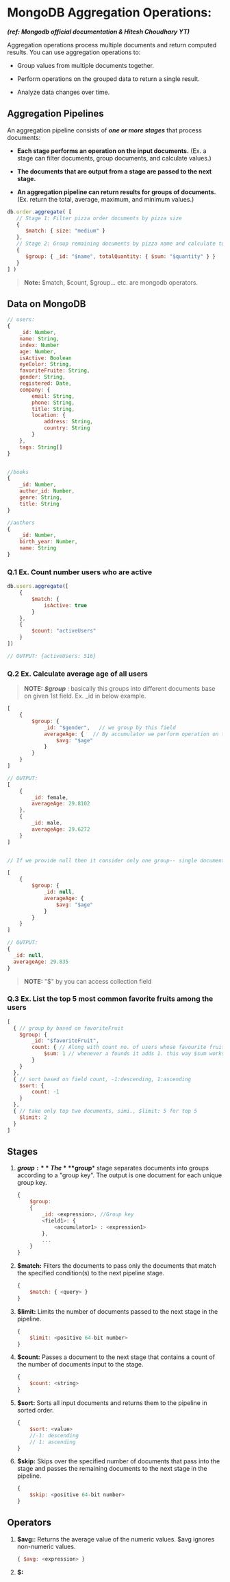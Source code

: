 # MongoDB Aggregation Operations:
***(ref: Mongodb official documentation & Hitesh Choudhary YT)***

Aggregation operations process multiple documents and return computed results. You can use aggregation operations to:

- Group values from multiple documents together.

- Perform operations on the grouped data to return a single result.

- Analyze data changes over time.


## Aggregation Pipelines
An aggregation pipeline consists of ***one or more stages*** that process documents:

- **Each stage performs an operation on the input documents.** (Ex. a stage can filter documents, group documents, and calculate values.)

- **The documents that are output from a stage are passed to the next stage.**

- **An aggregation pipeline can return results for groups of documents.** (Ex. return the total, average, maximum, and minimum values.)

```js
db.order.aggregate( [
   // Stage 1: Filter pizza order documents by pizza size
   {
      $match: { size: "medium" }
   },
   // Stage 2: Group remaining documents by pizza name and calculate total quantity
   {
      $group: { _id: "$name", totalQuantity: { $sum: "$quantity" } }
   }
] )
```

> **Note:** $match, $count, $group... etc. are mongodb operators.

## Data on MongoDB
```js
// users: 
{
    _id: Number,
    name: String,
    index: Number
    age: Number,
    isActive: Boolean
    eyeColor: String,
    favoriteFruite: String,
    gender: String,
    registered: Date,
    company: {
        email: String,
        phone: String,
        title: String,
        location: {
            address: String,
            country: String
        }
    },
    tags: String[]
}


//books
{
    _id: Number,
    author_id: Number,
    genre: String,
    title: String
}

//authors
{
    _id: Number,
    birth_year: Number,
    name: String
}
```




### Q.1 Ex. Count number users who are active
```js
db.users.aggregate([
    {
        $match: {
            isActive: true
        }
    },
    {
        $count: "activeUsers"
    }
])

// OUTPUT: {activeUsers: 516}
```


### Q.2 Ex. Calculate average age of all users
>**NOTE:** ***$group*** : basically this groups into different documents base on given 1st field. Ex. _id in below example.

```js
[
    {
        $group: {
            _id: "$gender",   // we group by this field
            averageAge: {   // By accumulator we perform operation on these groups
                $avg: "$age"
            }
        }
    }
]

// OUTPUT:
[
    {
        _id: female,
        averageAge: 29.8102
    },
    {
        _id: male,
        averageAge: 29.6272
    }
]


// If we provide null then it consider only one group-- single document

[
    {
        $group: {
            _id: null,
            averageAge: {
                $avg: "$age"
            }
        }
    }
]

// OUTPUT: 
{
  _id: null,
  averageAge: 29.835
}
```

>**NOTE:** "$" by you can access collection field



### Q.3 Ex. List the top 5 most common favorite fruits among the users

```js
[
  { // group by based on favoriteFruit
    $group: {
        _id: "$favoriteFruit",
        count: { // Along with count no. of users whose favourite fruit is $favoriteFruit
            $sum: 1 // whenever a founds it adds 1. this way $sum works
        }
    }
  },
  { // sort based on field count, -1:descending, 1:ascending
    $sort: {
        count: -1
    }
  },
  { // take only top two documents, simi., $limit: 5 for top 5
    $limit: 2
  }
]
```



## Stages

1. **$group:** The ***$group*** stage separates documents into groups according to a "group key". The output is one document for each unique group key.
    ```js
    {
        $group:
        {
            _id: <expression>, //Group key
            <field1>: { 
                <accumulator1> : <expression1> 
            },
            ...
        }
    }
    ```

2. **$match:** Filters the documents to pass only the documents that match the specified condition(s) to the next pipeline stage.
    ```js
    {
        $match: { <query> }
    }
    ```

3. **$limit:** Limits the number of documents passed to the next stage in the pipeline.
    ```js
    {
        $limit: <positive 64-bit number>
    }
    ```

4. **$count:** Passes a document to the next stage that contains a count of the number of documents input to the stage.
    ```js
    {
        $count: <string>
    }
    ```

5. **$sort:** Sorts all input documents and returns them to the pipeline in sorted order.
    ```js
    {
        $sort: <value> 
        //-1: descending
        // 1: ascending
    }
    ```

6. **$skip:** Skips over the specified number of documents that pass into the stage and passes the remaining documents to the next stage in the pipeline.
    ```js
    {
        $skip: <positive 64-bit number>
    }
    ```



## Operators

1. **$avg:**: Returns the average value of the numeric values. $avg ignores non-numeric values.
    ```js
    { $avg: <expression> }
    ```

2. **$:**

